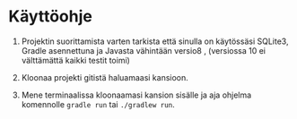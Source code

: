 # Käyttöohje

1. Projektin suorittamista varten tarkista että sinulla on käytössäsi SQLite3, Gradle asennettuna ja Javasta vähintään versio8 , (versiossa 10 ei välttämättä kaikki testit toimi) 

2. Kloonaa projekti gitistä haluamaasi kansioon. 

3. Mene terminaalissa kloonaamasi kansion sisälle ja aja ohjelma komennolle `gradle run` tai `./gradlew run`. 
